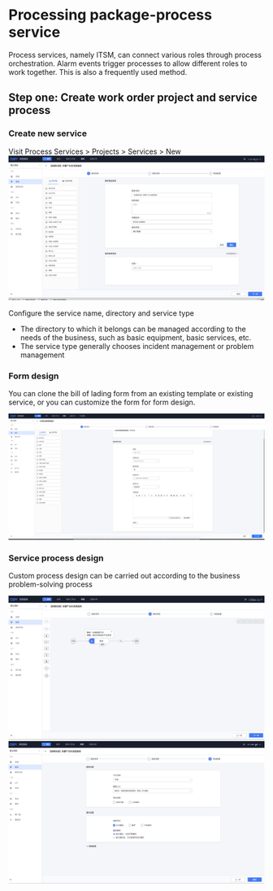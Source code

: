 # Processing package-process service

Process services, namely ITSM, can connect various roles through process orchestration. Alarm events trigger processes to allow different roles to work together. This is also a frequently used method.

## Step one: Create work order project and service process

### Create new service

Visit Process Services > Projects > Services > New
![](media/16616771381637.jpg)



Configure the service name, directory and service type

* The directory to which it belongs can be managed according to the needs of the business, such as basic equipment, basic services, etc.
* The service type generally chooses incident management or problem management

### Form design

You can clone the bill of lading form from an existing template or existing service, or you can customize the form for form design.

![](media/16616771589932.jpg)


### Service process design

Custom process design can be carried out according to the business problem-solving process

![](media/16616771673760.jpg)
![](media/16616771712879.jpg)